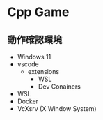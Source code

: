 # Cpp Game
## 動作確認環境
* Windows 11
* vscode
    - extensions
        - WSL
        - Dev Conainers
* WSL
* Docker
* VcXsrv (X Window System)
